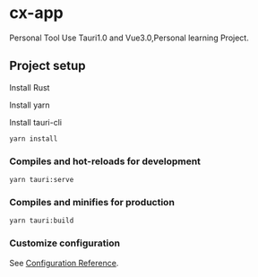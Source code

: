 # cx-app

Personal Tool
Use Tauri1.0 and Vue3.0,Personal learning Project.

## Project setup

Install Rust

Install yarn

Install tauri-cli

```
yarn install
```

### Compiles and hot-reloads for development
```
yarn tauri:serve
```

### Compiles and minifies for production
```
yarn tauri:build
```

### Customize configuration
See [Configuration Reference](https://cli.vuejs.org/config/).
